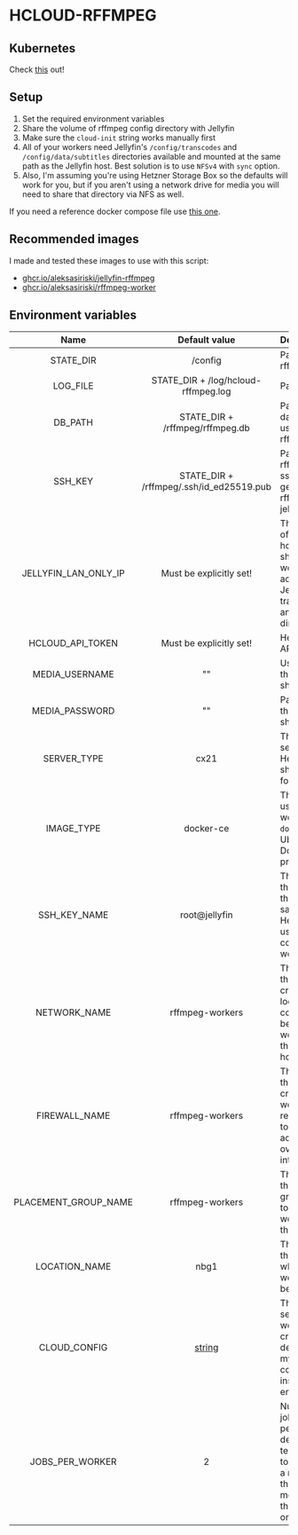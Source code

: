 # HCLOUD-RFFMPEG

## Kubernetes

Check [this](https://github.com/aleksasiriski/rffmpeg-worker) out!

## Setup

1) Set the required environment variables
2) Share the volume of rffmpeg config directory with Jellyfin
3) Make sure the `cloud-init` string works manually first
4) All of your workers need Jellyfin's `/config/transcodes` and `/config/data/subtitles` directories available and mounted at the same path as the Jellyfin host. Best solution is to use `NFSv4` with `sync` option.
5) Also, I'm assuming you're using Hetzner Storage Box so the defaults will work for you, but if you aren't using a network drive for media you will need to share that directory via NFS as well.

If you need a reference docker compose file use [this one](https://github.com/aleksasiriski/hcloud-rffmpeg/blob/main/docker-compose.example.yml).

## Recommended images

I made and tested these images to use with this script:

* [ghcr.io/aleksasiriski/jellyfin-rffmpeg](https://github.com/aleksasiriski/jellyfin-rffmpeg)
* [ghcr.io/aleksasiriski/rffmpeg-worker](https://github.com/aleksasiriski/rffmpeg-worker)

## Environment variables

| Name			| Default value		| Description		|
| :----------: | :--------------: | :--------------- | 
| STATE_DIR | /config | Path to rffmpeg config |
| LOG_FILE | STATE_DIR + /log/hcloud-rffmpeg.log | Path to log file |
| DB_PATH | STATE_DIR + /rffmpeg/rffmpeg.db | Path to SQLite database file used by rffmpeg script |
| SSH_KEY | STATE_DIR + /rffmpeg/.ssh/id_ed25519.pub | Path to rffmpeg public ssh key generated by rffmpeg on jellyfin host |
| JELLYFIN_LAN_ONLY_IP | Must be explicitly set! | The IP address of the jellyfin host / nfs share that workers use to access Jellyfin's transcodes and subtitles directories |
| HCLOUD_API_TOKEN | Must be explicitly set! | Hetzner Cloud API token |
| MEDIA_USERNAME | "" | Username for the media share |
| MEDIA_PASSWORD | "" | Password for the media share |
| SERVER_TYPE | cx21 | The type of server from Hetzner that should be used for workers |
| IMAGE_TYPE | docker-ce | The OS image used on workers, `docker-ce` is Ubuntu with Docker preinstalled |
| SSH_KEY_NAME | root@jellyfin | The name of the ssh key that will be saved on Hetzner and used for connecting to workers |
| NETWORK_NAME | rffmpeg-workers | The name of the network created for local communication between the workers and the Jellyfin host
| FIREWALL_NAME | rffmpeg-workers | The name of the firewall created for workers, recommended to block access to ssh over the internet
| PLACEMENT_GROUP_NAME | rffmpeg-workers | The name of the placement group created to spread the workers over the datacenter |
| LOCATION_NAME | nbg1 | The name of the location in which the workers should be created |
| CLOUD_CONFIG | [string](https://github.com/aleksasiriski/hcloud-rffmpeg/blob/main/hcloud-rffmpeg.py#L49) | The string that setups the workers after creation, the default uses my docker compose and inserts needed env variables |
| JOBS_PER_WORKER | 2 | Number of jobs allowed per worker, the default of 2 tells the script to only create a new worker if there are 2 or more jobs on the previous one. |
